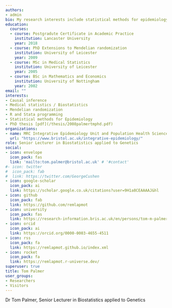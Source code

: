 ```yaml
---
authors:
- admin
bio: My research interests include statistical methods for epidemiology.
education:
  courses:
  - course: Postgradute Certificate in Academic Practice
    institution: Lancaster University
    year: 2018
  - course: PhD Extensions to Mendelian randomization
    institution: University of Leicester
    year: 2009
  - course: MSc in Medical Statistics
    institution: University of Leicester
    year: 2005
  - course: BSc in Mathematics and Economics
    institution: University of Nottingham
    year: 2002
email: ""
interests:
- Causal inference
- Medical statistics / Biostatistics
- Mendelian randomization
- R and Stata programming
- Statistical methods for Epidemiology
- PhD thesis [pdf](/thesis/2008palmertmphd.pdf)
organizations:
- name: MRC Integrative Epidemiology Unit and Population Health Sciences, Bristol Medical School, University of Bristol, Bristol, UK.
  url: "https://www.bristol.ac.uk/integrative-epidemiology/"
role: Senior Lecturer in Biostatistics applied to Genetics
social:
- icon: envelope
  icon_pack: fas
  link: 'mailto:tom.palmer@bristol.ac.uk' # '#contact'
#- icon: twitter
#  icon_pack: fab
#  link: https://twitter.com/GeorgeCushen
- icon: google-scholar
  icon_pack: ai
  link: https://scholar.google.co.uk/citations?user=9H1a8CEAAAAJ&hl
- icon: github
  icon_pack: fab
  link: https://github.com/remlapmot
- icon: university
  icon_pack: fas
  link: https://research-information.bris.ac.uk/en/persons/tom-m-palmer(bd750b43-03d6-4e2e-af74-c24eb2bf5c5a).html
- icon: orcid
  icon_pack: ai
  link: https://orcid.org/0000-0003-4655-4511
- icon: rss
  icon_pack: fa
  link: https://remlapmot.github.io/index.xml
- icon: rocket
  icon_pack: fa
  link: https://remlapmot.r-universe.dev/
superuser: true
title: Tom Palmer
user_groups:
- Researchers
- Visitors
---
```


Dr Tom Palmer, Senior Lecturer in Biostatistics applied to Genetics
